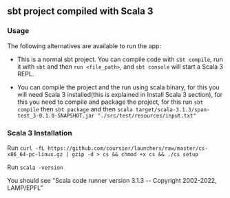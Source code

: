 ## sbt project compiled with Scala 3

### Usage

The following alternatives are available to run the app:

* This is a normal sbt project. You can compile code with `sbt compile`, run it with `sbt` and then  `run <file_path>`, and `sbt console` will start a Scala 3 REPL.

* You can compile the project and the run using scala binary, for this you will need Scala 3 installed(this is explained in Install Scala 3 section), 
  for this you need to compile and package the project, for this run `sbt compile` then `sbt package` and then 
  `scala target/scala-3.1.3/span-test_3-0.1.0-SNAPSHOT.jar "./src/test/resources/input.txt"`

### Scala 3 Installation

Run `curl -fL https://github.com/coursier/launchers/raw/master/cs-x86_64-pc-linux.gz | gzip -d > cs && chmod +x cs && ./cs setup`

Run `scala -version`

You should see "Scala code runner version 3.1.3 -- Copyright 2002-2022, LAMP/EPFL"

